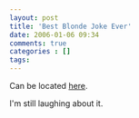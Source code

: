 ```yaml
---
layout: post
title: 'Best Blonde Joke Ever'
date: 2006-01-06 09:34
comments: true
categories : []
tags:
---
```

Can be located <a href="http://theorangelemonade.com/2005/12/15/best-fuckin-blond-joke-ever/">here</a>.

I'm still laughing about it.



